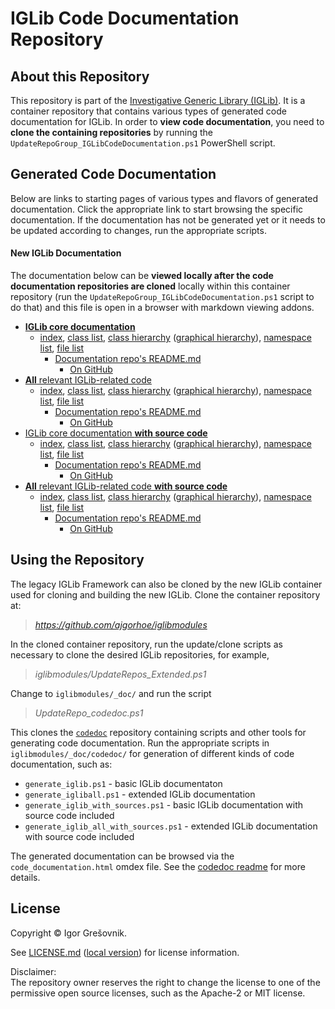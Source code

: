 
# IGLib Code Documentation Repository

## About this Repository

This repository is part of the [Investigative Generic Library (IGLib)](https://github.com/ajgorhoe/IGLib.modules.IGLibCore/blob/main/README.md). It is a container repository that contains various types of generated code documentation for IGLib. In order to **view code documentation**, you need to **clone the containing repositories** by running the `UpdateRepoGroup_IGLibCodeDocumentation.ps1` PowerShell script.

## Generated Code Documentation

Below are links to starting pages of various types and flavors of generated documentation. Click the appropriate link to start browsing the specific documentation. If the documentation has not be generated yet or it needs to be updated according to changes, run the appropriate scripts.  

#### New IGLib Documentation

The documentation below can be **viewed locally after the code documentation repositories are cloned** locally within this container repository (run the `UpdateRepoGroup_IGLibCodeDocumentation.ps1` script to do that) and this file is open in a browser with markdown viewing addons.

* [**IGLib core documentation**](Doc/IGLib/html/index.html)
  * [index](Doc/IGLib/html/index.html), [class list](Doc/IGLib/html/annotated.html), [class hierarchy](Doc/IGLib/html/hierarchy.html) ([graphical hierarchy](Doc/IGLib/html/inherits.html)), [namespace list](Doc/IGLib/html/namespaces.html), [file list](Doc/IGLib/html/files.html)
    * [Documentation repo's README.md](Doc/IGLib/README.md)
      * [On GitHub](https://github.com/ajgorhoe/CodeDocumentation.IGLib)
* [**All** relevant IGLib-related code](Doc/IGLibAll/html/index.html)
  * [index](Doc/IGLibAll/html/index.html), [class list](Doc/IGLibAll/html/annotated.html), [class hierarchy](Doc/IGLibAll/html/hierarchy.html) ([graphical hierarchy](Doc/IGLibAll/html/inherits.html)), [namespace list](Doc/IGLibAll/html/namespaces.html), [file list](Doc/IGLibAll/html/files.html)
    * [Documentation repo's README.md](Doc/IGLibAll/README.md)
      * [On GitHub](https://github.com/ajgorhoe/CodeDocumentation.IGLibAll)
* [IGLib core documentation **with source code**](DocWithSources/IGLibWithSources/html/index.html)
  * [index](DocWithSources/IGLibWithSources/html/index.html), [class list](DocWithSources/IGLibWithSources/html/annotated.html), [class hierarchy](DocWithSources/IGLibWithSources/html/hierarchy.html) ([graphical hierarchy](DocWithSources/IGLibWithSources/html/inherits.html)), [namespace list](DocWithSources/IGLibWithSources/html/namespaces.html), [file list](DocWithSources/IGLibWithSources/html/files.html)
    * [Documentation repo's README.md](DocWithSources/IGLibWithSources/README.md)
      * [On GitHub](https://github.com/ajgorhoe/CodeDocumentation.IGLibWithSources)
* [**All** relevant IGLib-related code **with source code**](DocWithSources/IGLibAllWithSources/html/index.html)
  * [index](DocWithSources/IGLibAllWithSources/html/index.html), [class list](DocWithSources/IGLibAllWithSources/html/annotated.html), [class hierarchy](DocWithSources/IGLibAllWithSources/html/hierarchy.html) ([graphical hierarchy](DocWithSources/IGLibAllWithSources/html/inherits.html)), [namespace list](DocWithSources/IGLibAllWithSources/html/namespaces.html), [file list](DocWithSources/IGLibAllWithSources/html/files.html)
    * [Documentation repo's README.md](DocWithSources/IGLibAllWithSources/README.md)
      * [On GitHub](https://github.com/ajgorhoe/CodeDocumentation.IGLibAllWithSources)

## Using the Repository

The legacy IGLib Framework can also be cloned by the new IGLib container used for cloning and building the new IGLib. Clone the container repository at:

> *<https://github.com/ajgorhoe/iglibmodules>*

In the cloned container repository, run the update/clone scripts as necessary to clone the desired IGLib repositories, for example,

> *iglibmodules/UpdateRepos_Extended.ps1*

Change to `iglibmodules/_doc/` and run the script

> *UpdateRepo_codedoc.ps1*

This clones the [`codedoc`](https://github.com/ajgorhoe/IGLib.workspace.doc.codedoc) repository containing scripts and other tools for generating code documentation. Run the appropriate scripts in `iglibmodules/_doc/codedoc/` for generation of different kinds of code documentation, such as:

* `generate_iglib.ps1` - basic IGLib documentaton
* `generate_igliball.ps1` - extended IGLib documentation
* `generate_iglib_with_sources.ps1` - basic IGLib documentation with source code included
* `generate_iglib_all_with_sources.ps1` - extended IGLib documentation with source code included

The generated documentation can be browsed via the `code_documentation.html` omdex file. See the [codedoc readme](https://github.com/ajgorhoe/IGLib.workspace.doc.codedoc/blob/master/README.md) for more details.

## License

Copyright © Igor Grešovnik.

See [LICENSE.md](https://github.com/ajgorhoe/CodeDocumentation/blob/main/LICENSE.md) ([local version](./LICENSE.md)) for license information.

Disclaimer:  
The repository owner reserves the right to change the license to one of the permissive open source licenses, such as the Apache-2 or MIT license.
